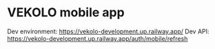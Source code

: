 # VEKOLO mobile app

Dev environment: https://vekolo-development.up.railway.app/
Dev API: https://vekolo-development.up.railway.app/auth/mobile/refresh

